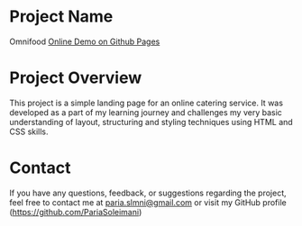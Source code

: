 # Project Name

Omnifood [Online Demo on Github Pages](https://pariasoleimani.github.io/Omnifood)

# Project Overview

This project is a simple landing page for an online catering service. It was developed as a part of my learning journey and challenges my very basic understanding of layout, structuring and styling techniques using HTML and CSS skills.

# Contact

If you have any questions, feedback, or suggestions regarding the project, feel free to contact me at paria.slmni@gmail.com or visit my GitHub profile (https://github.com/PariaSoleimani)

